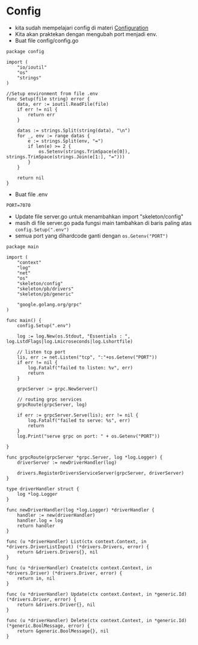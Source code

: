 # Config
- kita sudah mempelajari config di materi [Configuration](./configuration.md)
- Kita akan praktekan dengan mengubah port menjadi env.
- Buat file config/config.go

```
package config

import (
	"io/ioutil"
	"os"
	"strings"
)

//Setup environment from file .env
func Setup(file string) error {
	data, err := ioutil.ReadFile(file)
	if err != nil {
		return err
	}

	datas := strings.Split(string(data), "\n")
	for _, env := range datas {
		e := strings.Split(env, "=")
		if len(e) >= 2 {
			os.Setenv(strings.TrimSpace(e[0]), strings.TrimSpace(strings.Join(e[1:], "=")))
		}
	}

	return nil
}
```

- Buat file .env

```
PORT=7070
```

- Update file server.go untuk menambahkan import "skeleton/config"
- masih di file server.go pada fungsi main tambahkan di baris paling atas `config.Setup(".env")`
- semua port yang dihardcode ganti dengan `os.Getenv("PORT")`

```
package main

import (
	"context"
	"log"
	"net"
	"os"
	"skeleton/config"
	"skeleton/pb/drivers"
	"skeleton/pb/generic"

	"google.golang.org/grpc"
)

func main() {
	config.Setup(".env")

	log := log.New(os.Stdout, "Essentials : ", log.LstdFlags|log.Lmicroseconds|log.Lshortfile)

	// listen tcp port
	lis, err := net.Listen("tcp", ":"+os.Getenv("PORT"))
	if err != nil {
		log.Fatalf("failed to listen: %v", err)
		return
	}

	grpcServer := grpc.NewServer()

	// routing grpc services
	grpcRoute(grpcServer, log)

	if err := grpcServer.Serve(lis); err != nil {
		log.Fatalf("failed to serve: %s", err)
		return
	}
	log.Print("serve grpc on port: " + os.Getenv("PORT"))

}

func grpcRoute(grpcServer *grpc.Server, log *log.Logger) {
	driverServer := newDriverHandler(log)

	drivers.RegisterDriversServiceServer(grpcServer, driverServer)
}

type driverHandler struct {
	log *log.Logger
}

func newDriverHandler(log *log.Logger) *driverHandler {
	handler := new(driverHandler)
	handler.log = log
	return handler
}

func (u *driverHandler) List(ctx context.Context, in *drivers.DriverListInput) (*drivers.Drivers, error) {
	return &drivers.Drivers{}, nil
}

func (u *driverHandler) Create(ctx context.Context, in *drivers.Driver) (*drivers.Driver, error) {
	return in, nil
}

func (u *driverHandler) Update(ctx context.Context, in *generic.Id) (*drivers.Driver, error) {
	return &drivers.Driver{}, nil
}

func (u *driverHandler) Delete(ctx context.Context, in *generic.Id) (*generic.BoolMessage, error) {
	return &generic.BoolMessage{}, nil
}
```